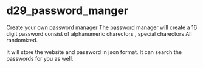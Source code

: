 # d29_password_manger
Create your own password manager 
The password manager will create a 16 digit password consist of alphanumeric charectors , special charectors All randomized. 

It will store the website and password in json format. 
It can search the passwords for you as well. 
